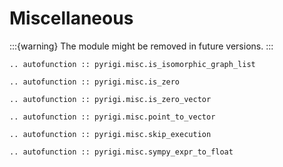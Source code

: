 # Miscellaneous


:::{warning}
The module might be removed in future versions.
:::

```{eval-rst}
.. autofunction :: pyrigi.misc.is_isomorphic_graph_list

.. autofunction :: pyrigi.misc.is_zero

.. autofunction :: pyrigi.misc.is_zero_vector

.. autofunction :: pyrigi.misc.point_to_vector

.. autofunction :: pyrigi.misc.skip_execution

.. autofunction :: pyrigi.misc.sympy_expr_to_float

```
